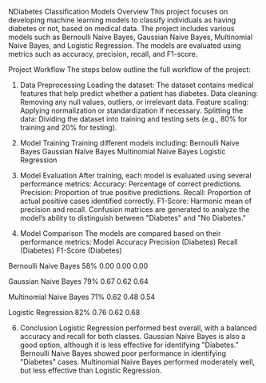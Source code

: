  NDiabetes Classification Models
Overview
This project focuses on developing machine learning models to classify individuals as having diabetes or not, based on medical data. The project includes various models such as Bernoulli Naive Bayes, Gaussian Naive Bayes, Multinomial Naive Bayes, and Logistic Regression. The models are evaluated using metrics such as accuracy, precision, recall, and F1-score.

Project Workflow
The steps below outline the full workflow of the project:

1. Data Preprocessing
Loading the dataset: The dataset contains medical features that help predict whether a patient has diabetes.
Data cleaning: Removing any null values, outliers, or irrelevant data.
Feature scaling: Applying normalization or standardization if necessary.
Splitting the data: Dividing the dataset into training and testing sets (e.g., 80% for training and 20% for testing).

3. Model Training
Training different models including:
Bernoulli Naive Bayes
Gaussian Naive Bayes
Multinomial Naive Bayes
Logistic Regression

4. Model Evaluation
After training, each model is evaluated using several performance metrics:
Accuracy: Percentage of correct predictions.
Precision: Proportion of true positive predictions.
Recall: Proportion of actual positive cases identified correctly.
F1-Score: Harmonic mean of precision and recall.
Confusion matrices are generated to analyze the model’s ability to distinguish between "Diabetes" and "No Diabetes."

5. Model Comparison
The models are compared based on their performance metrics:
Model	Accuracy	Precision (Diabetes)	Recall (Diabetes)	F1-Score (Diabetes)

Bernoulli Naive Bayes	58%	0.00	0.00	0.00

Gaussian Naive Bayes	79%	0.67	0.62	0.64

Multinomial Naive Bayes	71%	0.62	0.48	0.54

Logistic Regression	82%	0.76	0.62	0.68

6. Conclusion
Logistic Regression performed best overall, with a balanced accuracy and recall for both classes.
Gaussian Naive Bayes is also a good option, although it is less effective for identifying "Diabetes."
Bernoulli Naive Bayes showed poor performance in identifying "Diabetes" cases.
Multinomial Naive Bayes performed moderately well, but less effective than Logistic Regression.
